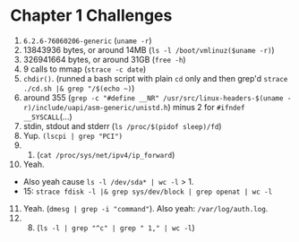 # Chapter 1 Challenges

1. `6.2.6-76060206-generic` (`uname -r`)
2. 13843936 bytes, or around 14MB (`ls -l /boot/vmlinuz($uname -r)`)
3. 326941664 bytes, or around 31GB (`free -h`)
4. 9 calls to mmap (`strace -c date`)
5. `chdir()`. (runned a bash script with plain `cd` only and then grep'd
  `strace ./cd.sh |& grep "/$(echo ~)`)
6. around 355 (`grep -c "#define __NR" /usr/src/linux-headers-$(uname -r)/include/uapi/asm-generic/unistd.h`)
  minus 2 for `#ifndef __SYSCALL`(...)
7. stdin, stdout and stderr (`ls /proc/$(pidof sleep)/fd`)
8. Yup. `(lscpi | grep "PCI")`
9. 1. (`cat /proc/sys/net/ipv4/ip_forward`)
10. Yeah.
  * Also yeah cause `ls -l /dev/sda* | wc -l` > 1.
  * 15: `strace fdisk -l |& grep sys/dev/block | grep openat | wc -l`
11. Yeah. (`dmesg | grep -i "command"`). Also yeah: `/var/log/auth.log`.
12. 8. (`ls -l | grep "^c" | grep " 1," | wc -l`)
